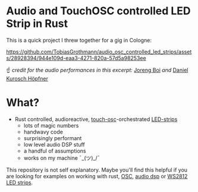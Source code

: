 # Audio and TouchOSC controlled LED Strip in Rust

This is a quick project I threw together for a gig in Cologne:

https://github.com/TobiasGrothmann/audio_osc_controlled_led_strips/assets/28928394/944e109d-eaa3-4271-820a-57d5a98253ee

☝️ *credit for the audio performances in this excerpt:* [Joreng Boi](https://www.instagram.com/joreng_boi/) *and* [Daniel Kurosch Höpfner](https://danielkuroschhopfner.com/)


# What?

* Rust controlled, audioreactive, [touch-osc](https://play.google.com/store/apps/details?id=net.hexler.touchosc_a)-orchestrated [LED-strips](https://www.amazon.de/dp/B0868P9L1H/ref=pe_27091401_487027711_TE_SCE_dp_1)
  * lots of magic numbers
  * handwavy code
  * surprisingly performant
  * low level audio DSP stuff
  * a handful of assumptions
  * works on my machine ¯\_(ツ)_/¯

This repository is not self explanatory. Maybe you'll find this helpful if you are looking for examples on working with rust, [OSC](https://crates.io/crates/rosc), [audio dsp](cpal) or [WS2812 LED strips](https://cdn-shop.adafruit.com/datasheets/WS2812B.pdf).
